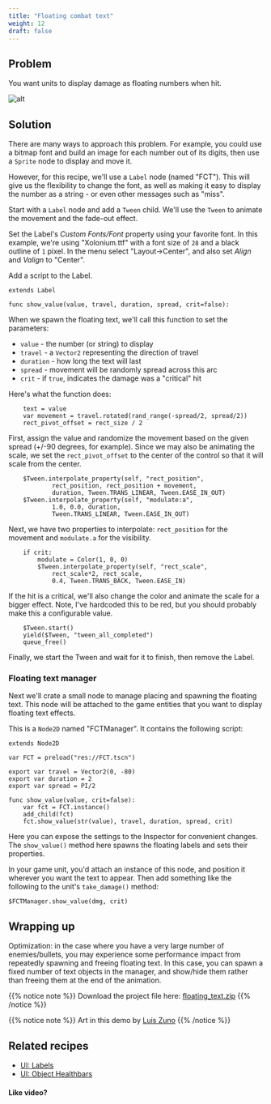 ```yaml
---
title: "Floating combat text"
weight: 12
draft: false
---
```


## Problem

You want units to display damage as floating numbers when hit.

![alt](/godot_recipes/img/fct_demo.gif)

## Solution

There are many ways to approach this problem. For example, you could use a bitmap font and build an image for each number out of its digits, then use a `Sprite` node to display and move it.

However, for this recipe, we'll use a `Label` node (named "FCT"). This will give us the flexibility to change the font, as well as making it easy to display the number as a string - or even other messages such as "miss".

Start with a `Label` node and add a `Tween` child. We'll use the `Tween` to animate the movement and the fade-out effect.

Set the Label's _Custom Fonts/Font_ property using your favorite font. In this example, we're using "Xolonium.ttf" with a font size of `28` and a black outline of `1` pixel. In the menu select "Layout->Center", and also set _Align_ and _Valign_ to "Center".

Add a script to the Label.

```gdscript
extends Label

func show_value(value, travel, duration, spread, crit=false):
```

When we spawn the floating text, we'll call this function to set the parameters:

- `value` - the number (or string) to display
- `travel` - a `Vector2` representing the direction of travel
- `duration` - how long the text will last
- `spread` - movement will be randomly spread across this arc
- `crit` - if `true`, indicates the damage was a "critical" hit

Here's what the function does:

```gdscript
    text = value
    var movement = travel.rotated(rand_range(-spread/2, spread/2))
    rect_pivot_offset = rect_size / 2
```

First, assign the value and randomize the movement based on the given spread (+/-90 degrees, for example). Since we may also be animating the scale, we set the `rect_pivot_offset` to the center of the control so that it will scale from the center.

```gdscript
    $Tween.interpolate_property(self, "rect_position",
            rect_position, rect_position + movement,
            duration, Tween.TRANS_LINEAR, Tween.EASE_IN_OUT)
    $Tween.interpolate_property(self, "modulate:a",
            1.0, 0.0, duration,
            Tween.TRANS_LINEAR, Tween.EASE_IN_OUT)
```

Next, we have two properties to interpolate: `rect_position` for the movement and `modulate.a` for the visibility.

```gdscript
    if crit:
        modulate = Color(1, 0, 0)
        $Tween.interpolate_property(self, "rect_scale",
            rect_scale*2, rect_scale,
            0.4, Tween.TRANS_BACK, Tween.EASE_IN)
```

If the hit is a critical, we'll also change the color and animate the scale for a bigger effect. Note, I've hardcoded this to be red, but you should probably make this a configurable value.

```gdscript
    $Tween.start()
    yield($Tween, "tween_all_completed")
    queue_free()
```

Finally, we start the Tween and wait for it to finish, then remove the Label.

### Floating text manager

Next we'll crate a small node to manage placing and spawning the floating text. This node will be attached to the game entities that you want to display floating text effects.

This is a `Node2D` named "FCTManager". It contains the following script:

```gdscript
extends Node2D

var FCT = preload("res://FCT.tscn")

export var travel = Vector2(0, -80)
export var duration = 2
export var spread = PI/2

func show_value(value, crit=false):
    var fct = FCT.instance()
    add_child(fct)
    fct.show_value(str(value), travel, duration, spread, crit)
```

Here you can expose the settings to the Inspector for convenient changes. The `show_value()` method here spawns the floating labels and sets their properties.

In your game unit, you'd attach an instance of this node, and position it wherever you want the text to appear. Then add something like the following to the unit's `take_damage()` method:

```gdscript
$FCTManager.show_value(dmg, crit)
```

## Wrapping up

Optimization: in the case where you have a very large number of enemies/bullets, you may experience some performance impact from repeatedly spawning and freeing floating text. In this case, you can spawn a fixed number of text objects in the manager, and show/hide them rather than freeing them at the end of the animation.

{{% notice note %}}
Download the project file here: [floating_text.zip](/godot_recipes/files/floating_text.zip)
{{% /notice %}}

{{% notice note %}}
Art in this demo by [Luis Zuno](https://www.patreon.com/ansimuz)
{{% /notice %}}

## Related recipes

- [UI: Labels](/godot_recipes/ui/labels/)
- [UI: Object Healthbars](/godot_recipes/ui/unit_healthbar/)

#### Like video?

